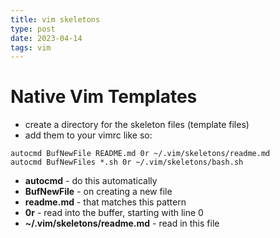 ```yaml
---
title: vim skeletons
type: post
date: 2023-04-14
tags: vim
---
```


# Native Vim Templates

* create a directory for the skeleton files (template files)
* add them to your vimrc like so:
```
autocmd BufNewFile README.md 0r ~/.vim/skeletons/readme.md
autocmd BufNewFiles *.sh 0r ~/.vim/skeletons/bash.sh
```

* **autocmd** - do this automatically 
* **BufNewFile** - on creating a new file
* **readme.md** - that matches this pattern
* **0r** - read into the buffer, starting with line 0
* **~/.vim/skeletons/readme.md** - read in this file


